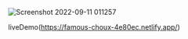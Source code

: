 
![Screenshot 2022-09-11 011257](https://user-images.githubusercontent.com/109869150/189504749-cb86f6c5-973f-448f-b94d-5d3f7b9ee891.png)

liveDemo(https://famous-choux-4e80ec.netlify.app/)
